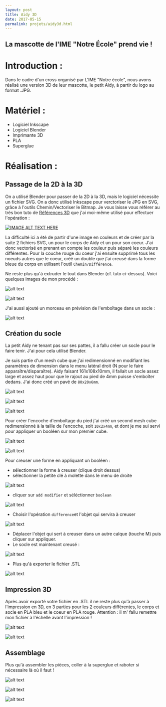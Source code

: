 ```yaml
---
layout: post
title: Aidy 3D
date: 2017-05-15
permalink: projets/aidy3d.html
---
```


## La mascotte de l'IME "Notre École" prend vie !

Introduction :
=====

Dans le cadre d'un cross organisé par L'IME "Notre école", nous avons réalisé une version 3D de leur mascotte, le petit Aidy, à partir du logo au format .JPG.

Matériel :
=====

* Logiciel Inkscape
* Logiciel Blender
* Imprimante 3D
* PLA
* Superglue


Réalisation :
=====

## Passage de la 2D à la 3D

On a utilisé Blender pour passer de la 2D à la 3D, mais le logiciel nécessite un fichier SVG.
On a donc utilisé Inkscape pour verctoriser le JPG en SVG, grâce à l'outils Chemin/Vectoriser le Bitmap.
Je vous laisse vous référer au très bon tuto de [Références 3D](https://www.references3d.com/convertir-une-image-en-objet-3d-blender/#.WRnJ-hOLTMV) que j'ai moi-même utilisé pour effectuer l'opération :


[![IMAGE ALT TEXT HERE](https://img.youtube.com/vi/watch?v=sO-AI0nfnTs/0.jpg)](https://www.youtube.com/watch?v=sO-AI0nfnTs)

La difficulté ici a été de partir d'une image en couleurs et de créer par la suite 2 fichiers SVG, un pour le corps de Aidy et un pour son coeur. J'ai donc vectorisé en prenant en compte les couleur puis séparé les couleurs différentes. Pour la couche rouge du coeur j'ai ensuite supprimé tous les noeuds autres que le coeur, créé un double que j'ai creusé dans la forme bleue du corps en utilisant l'outil `Chemin/Différence`.

Ne reste plus qu'à extruder le tout dans Blender (cf. tuto ci-dessus).
Voici quelques images de mon procédé :


[Vectorisation du logo]: /images/Aidy/jpeg_vs_svg.png
![alt text][Vectorisation du logo]

[Découpe de la forme du coeur]: /images/Aidy/Coeur1.png
![alt text][Découpe de la forme du coeur]


J'ai aussi ajouté un morceau en prévision de l'emboîtage dans un socle :

[Ajout pour socle]: /images/Aidy/Pied_socle.png
![alt text][Ajout pour socle]

## Création du socle

La petit Aidy ne tenant pas sur ses pattes, il a fallu créer un socle pour le faire tenir.
J'ai pour cela utilisé Blender.

Je suis partie d'un mesh cube que j'ai redimensionné en modifiant les paramètres de dimension dans le menu latéral droit (N pour le faire apparaître/disparaître).
Aidy faisant 161x108x10mm, il fallait un socle assez large et assez haut pour que le rajout au pied de 4mm puisse s'emboîter dedans. J'ai donc créé un pavé de `80x20x6mm`.


[Socle1]: /images/Aidy/1.png
![alt text][Socle1]

[Socle2]: /images/Aidy/3.png
![alt text][Socle]

[Socle]: /images/Aidy/4.png
![alt text][Socle2]


Pour créer l'encoche d'emboîtage du pied j'ai créé un second mesh cube redimensionné à la taille de l'encoche, soit `10x2x4mm`, et dont je me sui servi pour appliquer un booléen sur mon premier cube.


[Socle3]: /images/Aidy/5.png
![alt text][Socle3]

[Socle4]: /images/Aidy/6.png
![alt text][Socle4]

Pour creuser une forme en appliquant un booléen :

- sélectionner la forme à creuser (clique droit dessus)
- sélectionner la petite clé à molette dans le menu de droite


[Socle5]: /images/Aidy/7.png
![alt text][Socle5]

- cliquer sur `add modifier` et séléctionner `boolean`


[Socle6]: /images/Aidy/8.png
![alt text][Socle6]

- Choisir l'opération `difference`et l'objet qui servira à creuser


[Socle7]: /images/Aidy/10.png
![alt text][Socle7]

- Déplacer l'objet qui sert à creuser dans un autre calque (touche M) puis cliquer sur appliquer.
- Le socle est maintenant creusé :


[Socle8]: /images/Aidy/11.png
![alt text][Socle8]

- Plus qu'à exporter le fichier .STL

[Socle9]: /images/Aidy/12.png
![alt text][Socle9]


## Impression 3D

Après avoir exporté votre fichier en .STL il ne reste plus qu'à passer à l'impression en 3D, en 3 parties pour les 2 couleurs différentes, le corps et socle en PLA bleu et le coeur en PLA rouge.
Attention : il m' fallu remettre mon fichier à l'échelle avant l'impression !


[Print1]: /images/Aidy/Aidy1.jpg
![alt text][Print1]

[Print2]: /images/Aidy/Aidy3.jpg
![alt text][Print2]

## Assemblage

Plus qu'à assembler les pièces, coller à la superglue et raboter si nécessaire là où il faut !


[Print3]: /images/Aidy/Aidy4.jpg
![alt text][Print3]

[Print4]: /images/Aidy/Aidy5.jpg
![alt text][Print4]

[Print5]: /images/Aidy/Aidy6.jpg
![alt text][Print5]
